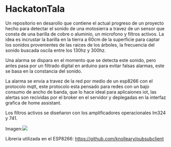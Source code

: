 # HackatonTala
Un repositorio en desarollo que contiene el actual progreso de un proyecto hecho para detectar el sonido de una motosierra a travez de un sensor que consta de una barilla de cobre o aluminio, un microfono y filtros activos. La idea es incrustar la barilla en la tierra a 60cm de la superficie para captar los sonidos provenientes de las raíces de los árboles, la frecuencia del sonido buscada oscila entre los 130hz y 300hz.

Una alarma se dispara en el momento que se detecta este sonido, pero antes pasa por un filtrado digital en arduino para evitar falsas alarmas, este se basa en la constancia del sonido.

La alarma se envia a travez de la red por medio de un esp8266 con el protocolo mqtt, este protocolo esta pensado para redes con un bajo consumo de ancho de banda, que lo hace ideal para aplicaiones iot, las alertas son recividas por el broker en el servidor y deplegadas en la interfaz grafica de home assistant.

Los filtros activos se diseñaron con los amplificadores operacionales lm324 y 741.

Imagen:<a href="https://drive.google.com/file/d/1AOsEYE8CTa3KblfU12V1wqZuaomCWLHy/view?usp=sharing"><img src="https://drive.google.com/file/d/1AOsEYE8CTa3KblfU12V1wqZuaomCWLHy/view?usp=sharing" /></a>

Libreria utilizada en el ESP8266: https://github.com/knolleary/pubsubclient
